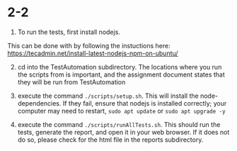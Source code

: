 # 2-2

1. To run the tests, first install nodejs.

This can be done with by following the instuctions here:
<https://tecadmin.net/install-latest-nodejs-npm-on-ubuntu/>

2. cd into the TestAutomation subdirectory. The locations where you run the scripts from is important, and the assignment document states that they will be run from TestAutomation

3. execute the command ``./scripts/setup.sh``. This will install the node-dependencies. If they fail, ensure that nodejs is installed correctly; your computer may need to restart, ``sudo apt update`` or ``sudo apt upgrade -y``

4. execute the command ``./scripts/runAllTests.sh``. This should run the tests, generate the report, and open it in your web browser. If it does not do so, please check for the html file in the reports subdirectory.